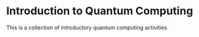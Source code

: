 # Introduction to Quantum Computing
This is a collection of introductory quantum computing activities
